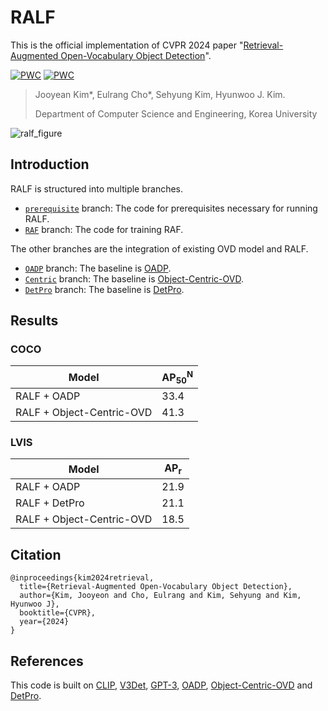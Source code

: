 # RALF
This is the official implementation of CVPR 2024 paper "[Retrieval-Augmented Open-Vocabulary Object Detection](https://arxiv.org/abs/2404.05687)".

[![PWC](https://img.shields.io/endpoint.svg?url=https://paperswithcode.com/badge/retrieval-augmented-open-vocabulary-object/open-vocabulary-object-detection-on-mscoco)](https://paperswithcode.com/sota/open-vocabulary-object-detection-on-mscoco?p=retrieval-augmented-open-vocabulary-object)
[![PWC](https://img.shields.io/endpoint.svg?url=https://paperswithcode.com/badge/retrieval-augmented-open-vocabulary-object/open-vocabulary-object-detection-on-lvis-v1-0)](https://paperswithcode.com/sota/open-vocabulary-object-detection-on-lvis-v1-0?p=retrieval-augmented-open-vocabulary-object)
> Jooyean Kim*, Eulrang Cho*, Sehyung Kim, Hyunwoo J. Kim.
> 
> Department of Computer Science and Engineering, Korea University
> 
![ralf_figure](https://github.com/user-attachments/assets/09e8ac36-135e-42cd-a6f2-877288e4a3da)
## Introduction

RALF is structured into multiple branches.

- [`prerequisite`](https://github.com/mlvlab/RALF/tree/prerequisite) branch: The code for prerequisites necessary for running RALF. 
- [`RAF`](https://github.com/mlvlab/RALF/tree/RAF) branch: The code for training RAF.

The other branches are the integration of existing OVD model and RALF.
- [`OADP`](https://github.com/mlvlab/RALF/tree/OADP) branch: The baseline is [OADP](https://github.com/LutingWang/OADP).
- [`Centric`](https://github.com/mlvlab/RALF/tree/Centric) branch: The baseline is [Object-Centric-OVD](https://github.com/hanoonaR/object-centric-ovd).
- [`DetPro`](https://github.com/mlvlab/RALF/tree/DetPro) branch: The baseline is [DetPro](https://github.com/dyabel/detpro).

## Results
### COCO
|Model|$\text{AP}^\text{N}_\text{50}$|
|---|---|
|RALF + OADP| 33.4 |
|RALF + Object-Centric-OVD| 41.3 |

### LVIS
|Model|$\text{AP}_\text{r}$|
|---|---|
|RALF + OADP| 21.9 |
|RALF + DetPro| 21.1 |
|RALF + Object-Centric-OVD| 18.5 |

## Citation
```
@inproceedings{kim2024retrieval,
  title={Retrieval-Augmented Open-Vocabulary Object Detection},
  author={Kim, Jooyeon and Cho, Eulrang and Kim, Sehyung and Kim, Hyunwoo J},
  booktitle={CVPR},
  year={2024}
}
```
## References
This code is built on [CLIP](https://github.com/openai/CLIP), [V3Det](https://github.com/V3Det/V3Det), [GPT-3](https://github.com/openai/gpt-3), [OADP](https://github.com/LutingWang/OADP), [Object-Centric-OVD](https://github.com/hanoonaR/object-centric-ovd) and [DetPro](https://github.com/dyabel/detpro).
